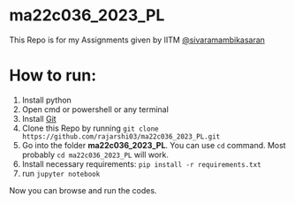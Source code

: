 # ma22c036_2023_PL

This Repo is for my Assignments given by IITM [@sivaramambikasaran](https://github.com/sivaramambikasaran)

# How to run:
1. Install python
2. Open cmd or powershell or any terminal
3. Install [Git](https://git-scm.com/downloads)
4. Clone this Repo by running `git clone https://github.com/rajarshi03/ma22c036_2023_PL.git`
5. Go into the folder **ma22c036_2023_PL**. You can use `cd` command. Most probably `cd ma22c036_2023_PL` will work.
6. Install necessary requirements: `pip install -r requirements.txt`
7. run `jupyter notebook`

Now you can browse and run the codes.
